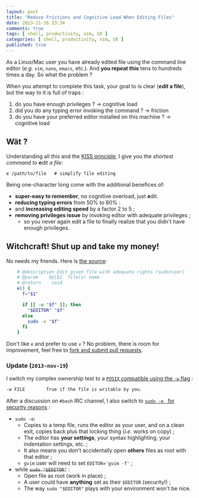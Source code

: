 ```yaml
---
layout: post
title: "Reduce Frictions and Cognitive Load When Editing Files"
date: 2013-11-16 23:34
comments: true
tags: [ shell, productivity, vim, UX ]
categories: [ shell, productivity, vim, UX ]
published: true
---
```


As a Linux/Mac user you have already edited file using the command line editor (_e.g._ `vim`, `nano`, `emacs`, etc.). And **you repeat this** tens to hundreds times a day. So what the problem ? 

When you attempt to complete this task, your goal to is clear (**_edit_ a file**), but the way to it is full of traps :

1. do you have enough privileges ? → cognitive load
2. did you do any typing error invoking the command ? → friction
3. do you have your preferred editor installed on this machine ? → cognitive load

## Wät ?

Understanding all this and the [KISS principle](http://en.wikipedia.org/wiki/KISS_principle), I give you the _shortest command to **e**dit a file_:

    e /path/to/file   # simplify file editing

Being one-character long come with the additional benefices of:

* **super-easy to remember**, no cognitive overload, just **e**dit.
* **reducing typing errors** from 50% to 80% :
    <!-- * `emacs`: 80%, `nano`: 75%, `vim`: 66%, `vi`: 50%. -->
* and **increasing editing speed** by a factor 2 to 5 ;
    <!-- * `emacs`: 5×, `nano`: 4× `vim`: 3×, `vi`: 2×. -->
* **removing privileges issue** by invoking editor with adequate privileges ;
    * so you never again edit a file to finally realize that you didn't have enough privileges.

## Witchcraft! Shut up and take my money!

No needs my friends. Here is [the source](https://github.com/edouard-lopez/dotfiles/blob/master/.merc):

```bash
    # @description Edit given file with adequate rights (sudo/user)
    # @param    $@|$1  file(s) name
    # @return    void
    e() {
      f="$1"

      if [[ -w "$f" ]]; then
        "$EDITOR" "$f"
      else
        sudo -e "$f"
      fi
    }
```

Don't like `e` and prefer to use `v` ? 
No problem, there is room for improvement, feel free to [fork and submit pull requests](https://github.com/edouard-lopez/dotfiles/fork).
  
### Update (`2013-nov-19`)

I switch my complex ownership test to a [`POSIX` compatible using the `-w` flag](http://pubs.opengroup.org/onlinepubs/9699919799/utilities/test.html#tag_20_128_04) :
```bash
-w FILE        True if the file is writable by you.
```
After a discussion on `#bash` IRC channel, I also switch to [`sudo -e ` for security reasons](http://linuxcommand.org/man_pages/sudoedit8.html) :

* `sudo -e`:
    * Copies to a temp file, runs the editor as your user, and on a clean exit, copies back plus that locking thing (_i.e._ works on copy) ;
    * The editor has **your settings**, your syntax highlighting, your indentation settings, etc. ;
    * It also means you don't accidentally open **others** files as root with that editor ;
    * `gvim` user will need to set `EDITOR='gvim -f'` ;
* while <del>`sudo "$EDITOR"`</del> :
    * Open file as root (work in place) ;
    * A user could have **anything** set as their `$EDITOR` (security!) ;
    * The way `sudo "$EDITOR"` plays with your environment won't be nice.
